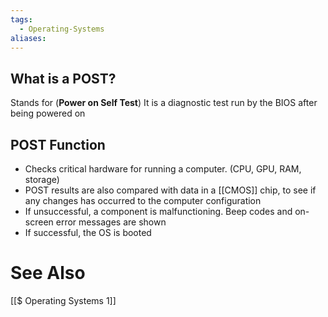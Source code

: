```yaml
---
tags:
  - Operating-Systems
aliases:
---
```

## What is a POST?
Stands for (**Power on Self Test**)
It is a diagnostic test run by the BIOS after being powered on

## POST Function
- Checks critical hardware for running a computer. (CPU, GPU, RAM, storage)
- POST results are also compared with data in a [[CMOS]] chip, to see if any changes has occurred to the computer configuration
- If unsuccessful, a component is malfunctioning. Beep codes and on-screen error messages are shown
- If successful, the OS is booted

# See Also
[[$ Operating Systems 1]]